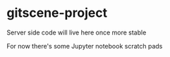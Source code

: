 # gitscene-project

Server side code will live here once more stable

For now there's some Jupyter notebook scratch pads
